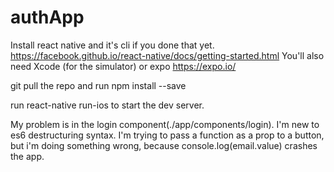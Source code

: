 # authApp
Install react native and it's cli if you done that yet. https://facebook.github.io/react-native/docs/getting-started.html
You'll also need Xcode (for the simulator) or expo https://expo.io/

git pull the repo and run npm install --save 

run react-native run-ios to start the dev server. 

My problem is in the login component(./app/components/login). I'm new to es6 destructuring syntax.  I'm trying to pass a function as a prop to a button, but i'm doing something wrong, because console.log(email.value) crashes the app.
